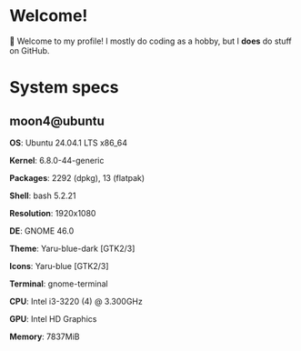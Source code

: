 # Welcome!
👋 Welcome to my profile! I mostly do coding as a hobby, but I **does** do stuff on GitHub.

# System specs

**moon4@ubuntu** 
------------
**OS**: Ubuntu 24.04.1 LTS x86_64 

**Kernel**: 6.8.0-44-generic

**Packages**: 2292 (dpkg), 13 (flatpak)

**Shell**: bash 5.2.21 

**Resolution**: 1920x1080 

**DE**: GNOME 46.0 

**Theme**: Yaru-blue-dark [GTK2/3] 

**Icons**: Yaru-blue [GTK2/3] 

**Terminal**: gnome-terminal 

**CPU**: Intel i3-3220 (4) @ 3.300GHz 

**GPU**: Intel HD Graphics 

**Memory**: 7837MiB 
